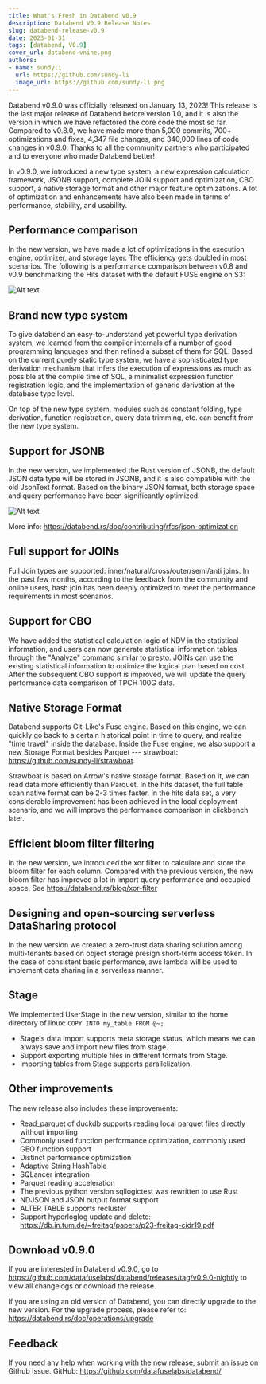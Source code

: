 ```yaml
---
title: What's Fresh in Databend v0.9
description: Databend V0.9 Release Notes
slug: databend-release-v0.9
date: 2023-01-31
tags: [databend, V0.9]
cover_url: databend-vnine.png
authors:
- name: sundyli
  url: https://github.com/sundy-li
  image_url: https://github.com/sundy-li.png
---
```


Databend v0.9.0 was officially released on January 13, 2023! This release is the last major release of Databend before version 1.0, and it is also the version in which we have refactored the core code the most so far. Compared to v0.8.0, we have made more than 5,000 commits, 700+ optimizations and fixes, 4,347 file changes, and 340,000 lines of code changes in v0.9.0. Thanks to all the community partners who participated and to everyone who made Databend better!

In v0.9.0, we introduced a new type system, a new expression calculation framework, JSONB support, complete JOIN support and optimization, CBO support, a native storage format and other major feature optimizations. A lot of optimization and enhancements have also been made in terms of performance, stability, and usability.

## Performance comparison

In the new version, we have made a lot of optimizations in the execution engine, optimizer, and storage layer. The efficiency gets doubled in most scenarios. The following is a performance comparison between v0.8 and v0.9 benchmarking the Hits dataset with the default FUSE engine on S3:

![Alt text](/img/blog/v9-1.png)

## Brand new type system

To give databend an easy-to-understand yet powerful type derivation system, we learned from the compiler internals of a number of good programming languages and then refined a subset of them for SQL. Based on the current purely static type system, we have a sophisticated type derivation mechanism that infers the execution of expressions as much as possible at the compile time of SQL, a minimalist expression function registration logic, and the implementation of generic derivation at the database type level.

On top of the new type system, modules such as constant folding, type derivation, function registration, query data trimming, etc. can benefit from the new type system.

## Support for JSONB

In the new version, we implemented the Rust version of JSONB, the default JSON data type will be stored in JSONB, and it is also compatible with the old JsonText format. Based on the binary JSON format, both storage space and query performance have been significantly optimized.

![Alt text](/img/blog/v9-2.png)

More info: https://databend.rs/doc/contributing/rfcs/json-optimization

## Full support for JOINs

Full Join types are supported: inner/natural/cross/outer/semi/anti joins.
In the past few months, according to the feedback from the community and online users, hash join has been deeply optimized to meet the performance requirements in most scenarios.

## Support for CBO

We have added the statistical calculation logic of NDV in the statistical information, and users can now generate statistical information tables through the "Analyze" command similar to presto. JOINs can use the existing statistical information to optimize the logical plan based on cost. After the subsequent CBO support is improved, we will update the query performance data comparison of TPCH 100G data.

## Native Storage Format

Databend supports Git-Like's Fuse engine. Based on this engine, we can quickly go back to a certain historical point in time to query, and realize "time travel" inside the database. Inside the Fuse engine, we also support a new Storage Format besides Parquet --- strawboat: https://github.com/sundy-li/strawboat.

Strawboat is based on Arrow's native storage format. Based on it, we can read data more efficiently than Parquet. In the hits dataset, the full table scan native format can be 2-3 times faster. In the hits data set, a very considerable improvement has been achieved in the local deployment scenario, and we will improve the performance comparison in clickbench later.

## Efficient bloom filter filtering

In the new version, we introduced the xor filter to calculate and store the bloom filter for each column. Compared with the previous version, the new bloom filter has improved a lot in import query performance and occupied space. See https://databend.rs/blog/xor-filter

## Designing and open-sourcing serverless DataSharing protocol

In the new version we created a zero-trust data sharing solution among multi-tenants based on object storage presign short-term access token.
In the case of consistent basic performance, aws lambda will be used to implement data sharing in a serverless manner.

## Stage

We implemented UserStage in the new version, similar to the home directory of linux: `COPY INTO my_table FROM @~;`
- Stage's data import supports meta storage status, which means we can always save and import new files from stage.
- Support exporting multiple files in different formats from Stage.
- Importing tables from Stage supports parallelization.

## Other improvements

The new release also includes these improvements:

- Read_parquet of duckdb supports reading local parquet files directly without importing
- Commonly used function performance optimization, commonly used GEO function support
- Distinct performance optimization
- Adaptive String HashTable
- SQLancer integration
- Parquet reading acceleration
- The previous python version sqllogictest was rewritten to use Rust
- NDJSON and JSON output format support
- ALTER TABLE supports recluster
- Support hyperloglog update and delete: https://db.in.tum.de/~freitag/papers/p23-freitag-cidr19.pdf

## Download v0.9.0

If you are interested in Databend v0.9.0, go to https://github.com/datafuselabs/databend/releases/tag/v0.9.0-nightly to view all changelogs or download the release.

If you are using an old version of Databend, you can directly upgrade to the new version. For the upgrade process, please refer to: https://databend.rs/doc/operations/upgrade

## Feedback

If you need any help when working with the new release, submit an issue on Github Issue.
GitHub: https://github.com/datafuselabs/databend/
